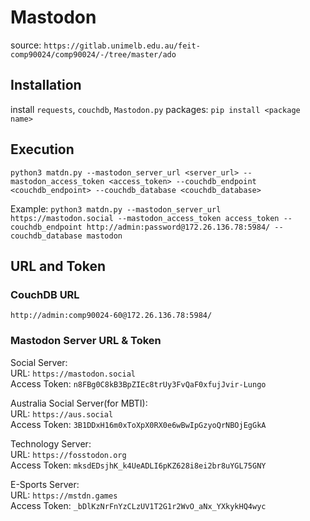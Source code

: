 # Mastodon

source: 
`https://gitlab.unimelb.edu.au/feit-comp90024/comp90024/-/tree/master/ado`

## Installation
install `requests`, `couchdb`, `Mastodon.py` packages:
`pip install <package name>`

## Execution
`python3 matdn.py --mastodon_server_url <server_url> --mastodon_access_token <access_token> --couchdb_endpoint <couchdb_endpoint> --couchdb_database <couchdb_database>`
<br>

Example: `python3 matdn.py --mastodon_server_url https://mastodon.social --mastodon_access_token access_token --couchdb_endpoint http://admin:password@172.26.136.78:5984/ --couchdb_database mastodon`

## URL and Token
### CouchDB URL <br>
`http://admin:comp90024-60@172.26.136.78:5984/`

### Mastodon Server URL & Token
Social Server: <br>
URL: `https://mastodon.social`<br>
Access Token: `n8FBg0C8kB3BpZIEc8trUy3FvQaF0xfujJvir-Lungo`<br>

Australia Social Server(for MBTI): <br>
URL: `https://aus.social`<br>
Access Token: `3B1DDxH16m0xToXpX0RX0e6wBwIpGzyoQrNBOjEgGkA`<br>

Technology Server: <br>
URL: `https://fosstodon.org`<br>
Access Token: `mksdEDsjhK_k4UeADLI6pKZ628i8ei2br8uYGL75GNY`<br>

E-Sports Server: <br>
URL: `https://mstdn.games`<br>
Access Token: `_bDlKzNrFnYzCLzUV1T2G1r2WvO_aNx_YXkykHQ4wyc`<br>
